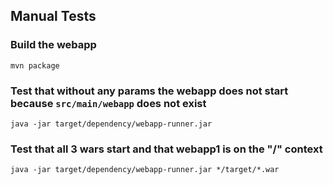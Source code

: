 Manual Tests
------------

### Build the webapp

    mvn package

### Test that without any params the webapp does not start because `src/main/webapp` does not exist

    java -jar target/dependency/webapp-runner.jar

### Test that all 3 wars start and that webapp1 is on the "/" context

    java -jar target/dependency/webapp-runner.jar */target/*.war
